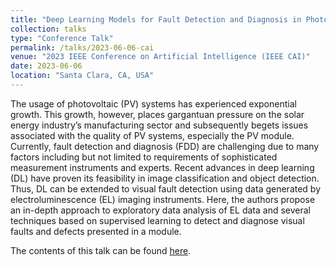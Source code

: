 ```yaml
---
title: "Deep Learning Models for Fault Detection and Diagnosis in Photovoltaic Modules Manufacture"
collection: talks
type: "Conference Talk"
permalink: /talks/2023-06-06-cai
venue: "2023 IEEE Conference on Artificial Intelligence (IEEE CAI)"
date: 2023-06-06
location: "Santa Clara, CA, USA"
---
```


The usage of photovoltaic (PV) systems has experienced exponential growth. This growth, however, places gargantuan pressure on the solar energy industry’s manufacturing sector and subsequently begets issues associated with the quality of PV systems, especially the PV module. Currently, fault detection and diagnosis (FDD) are challenging due to many factors including but not limited to requirements of sophisticated measurement instruments and experts. Recent advances in deep learning (DL) have proven its feasibility in image classification and object detection. Thus, DL can be extended to visual fault detection using data generated by electroluminescence (EL) imaging instruments. Here, the authors propose an in-depth approach to exploratory data analysis of EL data and several techniques based on supervised learning to detect and diagnose visual faults and defects presented in a module.

The contents of this talk can be found [here]().